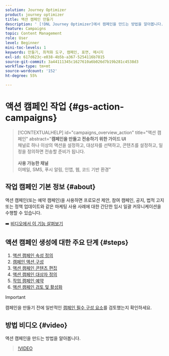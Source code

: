 ```yaml
---
solution: Journey Optimizer
product: journey optimizer
title: 액션 캠페인 만들기
description: ' [!DNL Journey Optimizer]에서 캠페인을 만드는 방법을 알아봅니다.'
feature: Campaigns
topic: Content Management
role: User
level: Beginner
mini-toc-levels: 1
keywords: 만들기, 최적화 도구, 캠페인, 표면, 메시지
exl-id: 617d623c-e038-4b5b-a367-5254116b7815
source-git-commit: 3a44111345c1627610a6b026d7b19b281c4538d3
workflow-type: tm+mt
source-wordcount: '152'
ht-degree: 55%

---
```



# 액션 캠페인 작업 {#gs-action-campaigns}

>[!CONTEXTUALHELP]
>id="campaigns_overview_action"
>title="액션 캠페인"
>abstract="**캠페인을 만들고 전송하기 위한 가이드 UI**<br/>&#x200B;채널로 하나 이상의 액션을 설정하고, 대상자를 선택하고, 콘텐츠를 설정하고, 일정을 정의하면 전송할 준비가 됩니다.<br/><br/>**사용 가능한 채널**<br/>&#x200B;이메일, SMS, 푸시 알림, 인앱, 웹, 코드 기반 환경"

## 작업 캠페인 기본 정보 {#about}

액션 캠페인(또는 예약 캠페인)을 사용하면 프로모션 제안, 참여 캠페인, 공지, 법적 고지 또는 정책 업데이트와 같은 마케팅 사용 사례에 대한 간단한 임시 일괄 커뮤니케이션을 수행할 수 있습니다.

➡️ [비디오에서 이 기능 살펴보기](#video)

## 액션 캠페인 생성에 대한 주요 단계 {#steps}

1. [액션 캠페인 속성 정의](campaign-properties.md)
1. [캠페인 액션 구성](campaign-action.md)
1. [액션 캠페인 콘텐츠 편집](campaign-content.md)
1. [액션 캠페인 대상자 정의](campaign-audience.md)
1. [작업 캠페인 예약](campaign-schedule.md)
1. [액션 캠페인 검토 및 활성화](review-activate-campaign.md)

>[!IMPORTANT]
>
>캠페인을 만들기 전에 일반적인 [캠페인 필수 구성 요소](../campaigns/get-started-with-campaigns.md#prerequisites)를 검토했는지 확인하세요.

## 방법 비디오 {#video}

액션 캠페인을 만드는 방법을 알아봅니다.

>[!VIDEO](https://video.tv.adobe.com/v/3412406?quality=12&captions=kor)
